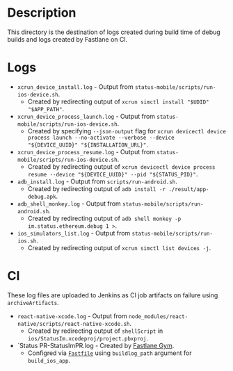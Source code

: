 # Description

This directory is the destination of logs created during build time of debug builds and logs created by Fastlane on CI.

# Logs

* `xcrun_device_install.log` - Output from `status-mobile/scripts/run-ios-device.sh`.
    - Created by redirecting output of `xcrun simctl install "$UDID" "$APP_PATH"`.
* `xcrun_device_process_launch.log` - Output from `status-mobile/scripts/run-ios-device.sh`.
    - Created by specifying `--json-output` flag for `xcrun devicectl device process launch --no-activate --verbose --device "${DEVICE_UUID}" "${INSTALLATION_URL}"`.
* `xcrun_device_process_resume.log` - Output from `status-mobile/scripts/run-ios-device.sh`.
    - Created by redirecting output of `xcrun devicectl device process resume --device "${DEVICE_UUID}" --pid "${STATUS_PID}"`.
* `adb_install.log` - Output from `scripts/run-android.sh`.
    - Created by redirecting output of `adb install -r ./result/app-debug.apk`.
* `adb_shell_monkey.log` - Output from `status-mobile/scripts/run-android.sh`.
    - Created by redirecting output of `adb shell monkey -p im.status.ethereum.debug 1 >`.
* `ios_simulators_list.log` - Output from `status-mobile/scripts/run-ios.sh`.
    - Created by redirecting output of `xcrun simctl list devices -j`.

# CI

These log files are uploaded to Jenkins as CI job artifacts on failure using `archiveArtifacts`.

* `react-native-xcode.log` - Output from `node_modules/react-native/scripts/react-native-xcode.sh`.
  - Created by redirecting output of `shellScript` in `ios/StatusIm.xcodeproj/project.pbxproj`.
* `Status PR-StatusImPR.log - Created by [Fastlane Gym](https://docs.fastlane.tools/actions/gym/).
  - Configred via [`Fastfile`](../Fastfile) using `buildlog_path` argument for `build_ios_app`.
